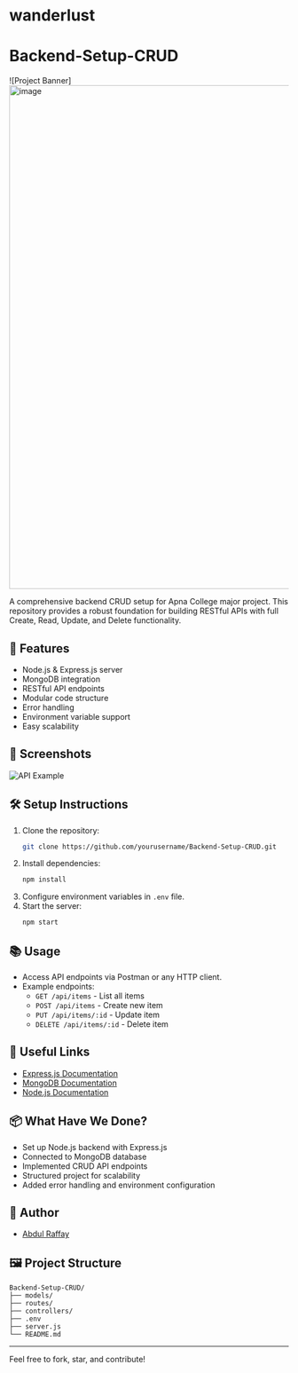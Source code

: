 # wanderlust

# Backend-Setup-CRUD

![Project Banner]<img width="1885" height="908" alt="image" src="https://github.com/user-attachments/assets/8cecf342-0ce6-4cd9-bf4b-b719183c8768" />


A comprehensive backend CRUD setup for Apna College major project. This repository provides a robust foundation for building RESTful APIs with full Create, Read, Update, and Delete functionality.

## 🚀 Features

- Node.js & Express.js server
- MongoDB integration
- RESTful API endpoints
- Modular code structure
- Error handling
- Environment variable support
- Easy scalability

## 📸 Screenshots

![API Example](https://user-images.githubusercontent.com/placeholder/api-example.png)

## 🛠️ Setup Instructions

1. Clone the repository:
   ```bash
   git clone https://github.com/yourusername/Backend-Setup-CRUD.git
   ```
2. Install dependencies:
   ```bash
   npm install
   ```
3. Configure environment variables in `.env` file.
4. Start the server:
   ```bash
   npm start
   ```

## 📚 Usage

- Access API endpoints via Postman or any HTTP client.
- Example endpoints:
  - `GET /api/items` - List all items
  - `POST /api/items` - Create new item
  - `PUT /api/items/:id` - Update item
  - `DELETE /api/items/:id` - Delete item

## 🔗 Useful Links

- [Express.js Documentation](https://expressjs.com/)
- [MongoDB Documentation](https://www.mongodb.com/docs/)
- [Node.js Documentation](https://nodejs.org/en/docs/)

## 📦 What Have We Done?

- Set up Node.js backend with Express.js
- Connected to MongoDB database
- Implemented CRUD API endpoints
- Structured project for scalability
- Added error handling and environment configuration

## 👤 Author

- [Abdul Raffay](https://www.linkedin.com/in/abdulraffayqureshi/)

## 🖼️ Project Structure

```
Backend-Setup-CRUD/
├── models/
├── routes/
├── controllers/
├── .env
├── server.js
└── README.md
```

---

Feel free to fork, star, and contribute!
